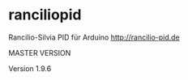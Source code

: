 # ranciliopid
Rancilio-Silvia PID für Arduino http://rancilio-pid.de

MASTER VERSION

Version 1.9.6

